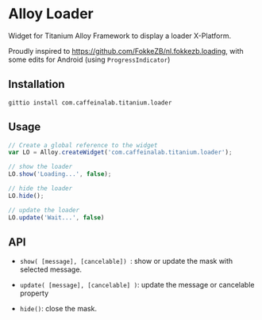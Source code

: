 # Alloy Loader

Widget for Titanium Alloy Framework to display a loader X-Platform.

Proudly inspired to https://github.com/FokkeZB/nl.fokkezb.loading, with some edits for Android (using `ProgressIndicator`)

## Installation

```
gittio install com.caffeinalab.titanium.loader
```

## Usage

```javascript
// Create a global reference to the widget
var LO = Alloy.createWidget('com.caffeinalab.titanium.loader');

// show the loader
LO.show('Loading...', false);

// hide the loader
LO.hide();

// update the loader
LO.update('Wait...', false)

```

## API

* `show( [message], [cancelable]) `: show or update the mask with selected message.

* `update( [message], [cancelable] )`: update the message or cancelable property

* `hide()`: close the mask.
